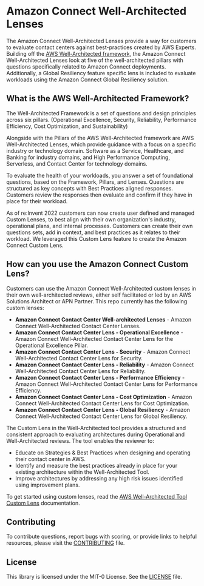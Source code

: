 # Amazon Connect Well-Architected Lenses

The Amazon Connect Well-Architected Lenses provide a way for customers to evaluate contact centers against best-practices created by AWS Experts. Building off the [AWS Well-Architected framework](https://aws.amazon.com/architecture/well-architected/), the Amazon Connect Well-Architected Lenses look at five of the well-architected pillars with questions specifically related to Amazon Connect deployments. Additionally, a Global Resiliency feature specific lens is included to evaluate workloads using the Amazon Connect Global Resiliency solution.

## What is the AWS Well-Architected Framework?
The Well-Architected Framework is a set of questions and design principles across six pillars. (Operational Excellence, Security, Reliability, Performance Efficiency, Cost Optimization, and Sustainability)

Alongside with the Pillars of the AWS Well-Architected framework are AWS Well-Architected Lenses, which provide guidance with a focus on a specific industry or technology domain. Software as a Service, Healthcare, and Banking for industry domains, and High Performance Computing, Serverless, and Contact Center for technology domains. 

To evaluate the health of your workloads, you answer a set of foundational questions, based on the Framework, Pillars, and Lenses. Questions are structured as key concepts with Best Practices aligned responses. Customers review the responses then evaluate and confirm if they have in place for their workload. 

As of re:Invent 2022 customers can now create user defined and managed Custom Lenses, to best align with their own organization's industry, operational plans, and internal processes. Customers can create their own questions sets, add in context, and best practices as it relates to their workload. We leveraged this Custom Lens feature to create the Amazon Connect Custom Lens.

## How can you use the Amazon Connect Custom Lens?

Customers can use the Amazon Connect Well-Architected custom lenses in their own well-architected reviews, either self facilitated or led by an AWS Solutions Architect or APN Partner. This repo currently has the following custom lenses:
- **Amazon Connect Contact Center Well-architected Lenses** - Amazon Connect Well-Architected Contact Center Lenses.
- **Amazon Connect Contact Center Lens - Operational Excellence** - Amazon Connect Well-Architected Contact Center Lens for the Operational Excellence Pillar.
- **Amazon Connect Contact Center Lens - Security** - Amazon Connect Well-Architected Contact Center Lens for Security.
- **Amazon Connect Contact Center Lens - Reliability** - Amazon Connect Well-Architected Contact Center Lens for Reliability.
- **Amazon Connect Contact Center Lens - Performance Efficiency** - Amazon Connect Well-Architected Contact Center Lens for Performance Efficiency.
- **Amazon Connect Contact Center Lens - Cost Optimization** - Amazon Connect Well-Architected Contact Center Lens for Cost Optimization.
- **Amazon Connect Contact Center Lens - Global Resiliency** - Amazon Connect Well-Architected Contact Center Lens for Global Resiliency.

The Custom Lens in the Well-Architected tool provides a structured and consistent approach to evaluating architectures during Operational and Well-Architected reviews. The tool enables the reviewer to:

- Educate on Strategies & Best Practices when designing and operating their contact center in AWS.
- Identify and measure the best practices already in place for your existing architecture within the Well-Architected Tool.
- Improve architectures by addressing any high risk issues identified using improvement plans.

To get started using custom lenses, read the [AWS Well-Architected Tool Custom Lens](https://docs.aws.amazon.com/wellarchitected/latest/userguide/lenses-custom.html) documentation.

## Contributing
To contribute questions, report bugs with scoring, or provide links to helpful resources, please visit the [CONTRIBUTING](CONTRIBUTING.md) file.
## License

This library is licensed under the MIT-0 License. See the [LICENSE](LICENSE) file.

